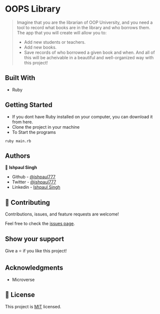 # OOPS Library

> Imagine that you are the librarian of OOP University, and you need a tool to record what books are in the library and who borrows them. The app that you will create will allow you to:
> - Add new students or teachers.
> - Add new books.
> - Save records of who borrowed a given book and when.
>  And all of this will be acheivable in a beautiful and well-organized way with this project!


## Built With

- Ruby

## Getting Started

- If you dont have Ruby installed on your computer, you can download it from here.
- Clone the project in your machine
- To Start the programs

```ruby main.rb```


## Authors

👤 **Ishpaul Singh**

- Github - [@ishpaul777](https://github.com/ishpaul777)
- Twitter - [@ishpaul777](https://twitter.com/ishpaul777)
- Linkedin - [Ishpaul Singh](https://www.linkedin.com/in/ishpaul777/)

## 🤝 Contributing

Contributions, issues, and feature requests are welcome!

Feel free to check the [issues page](../../issues/).

## Show your support

Give a ⭐️ if you like this project!

## Acknowledgments

- Microverse


## 📝 License

This project is [MIT](./MIT.md) licensed.

